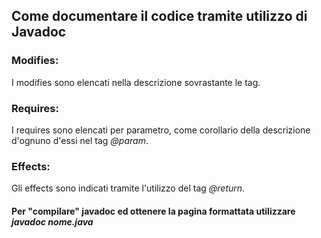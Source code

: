 ## Come documentare il codice tramite utilizzo di Javadoc


### Modifies:
I modifies sono elencati nella descrizione sovrastante le tag.
### Requires:
I requires sono elencati per parametro, come corollario della descrizione d'ognuno d'essi nel tag *@param*.
### Effects:
Gli effects sono indicati tramite l'utilizzo del tag *@return*. 

#### Per "compilare" javadoc ed ottenere la pagina formattata utilizzare *javadoc nome.java*